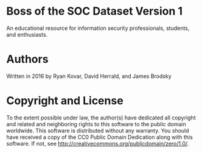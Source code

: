 # Boss of the SOC Dataset Version 1
An educational resource for information security professionals, students, and enthusiasts.

# Authors
Written in 2016 by Ryan Kovar, David Herrald, and James Brodsky

# Copyright and License
To the extent possible under law, the author(s) have dedicated
all copyright and related and neighboring rights to this software
to the public domain worldwide. This software is distributed
without any warranty. You should have received a copy of the CC0
Public Domain Dedication along with this software. If not, see
http://creativecommons.org/publicdomain/zero/1.0/.

